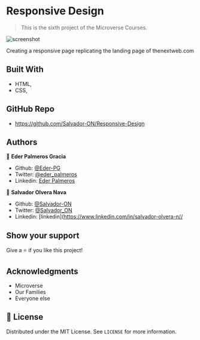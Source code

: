 # Responsive Design

> This is the sixth project of the Microverse Courses.

![screenshot](./assets/app_screenshot.png)

Creating a responsive page replicating the landing page of thenextweb.com

## Built With

- HTML,
- CSS,

## GitHub Repo

- https://github.com/Salvador-ON/Responsive-Design



## Authors

👤 **Eder Palmeros Gracia**

- Github: [@Eder-PG](https://github.com/Eder-PG)
- Twitter: [@eder_palmeros](https://twitter.com/eder_palmeros)
- Linkedin: [Eder Palmeros](https://www.linkedin.com/in/ederpg/)

👤 **Salvador Olvera Nava**

- Github: [@Salvador-ON](https://github.com/Salvador-ON)
- Twitter: [@Salvador_ON](https://twitter.com/Salvador_ON)
- Linkedin: [linkedin](https://www.linkedin.com/in/salvador-olvera-n//

## Show your support

Give a ⭐️ if you like this project!

## Acknowledgments

- Microverse
- Our Families
- Everyone else

## 📝 License

Distributed under the MIT License. See `LICENSE` for more information.
